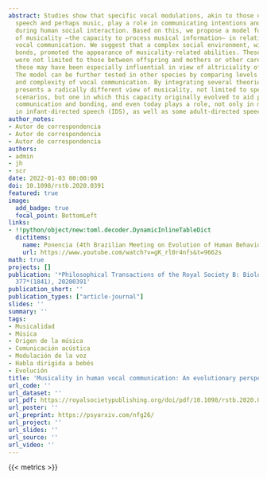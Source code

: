 ```yaml
---
abstract: Studies show that specific vocal modulations, akin to those of infant-directed
  speech and perhaps music, play a role in communicating intentions and mental states
  during human social interaction. Based on this, we propose a model for the evolution
  of musicality –the capacity to process musical information– in relation to human
  vocal communication. We suggest that a complex social environment, with strong social
  bonds, promoted the appearance of musicality-related abilities. These social bonds
  were not limited to those between offspring and mothers or other carers, although
  these may have been especially influential in view of altriciality of human infants.
  The model can be further tested in other species by comparing levels of sociality
  and complexity of vocal communication. By integrating several theories, our model
  presents a radically different view of musicality, not limited to specifically musical
  scenarios, but one in which this capacity originally evolved to aid parent-infant
  communication and bonding, and even today plays a role, not only in music but also
  in infant-directed speech (IDS), as well as some adult-directed speech (ADS) contexts.
author_notes:
- Autor de correspondencia
- Autor de correspondencia
- Autor de correspondencia
authors:
- admin
- jh
- scr
date: 2022-01-03 00:00:00
doi: 10.1098/rstb.2020.0391
featured: true
image:
  add_badge: true
  focal_point: BottomLeft
links:
- !!python/object/new:toml.decoder.DynamicInlineTableDict
  dictitems:
    name: Ponencia (4th Brazilian Meeting on Evolution of Human Behavior)
    url: https://www.youtube.com/watch?v=gK_rl0r4nfs&t=9662s
math: true
projects: []
publication: '*Philosophical Transactions of the Royal Society B: Biological Sciences,
  377*(1841), 20200391'
publication_short: ''
publication_types: ["article-journal"]
slides: ''
summary: ''
tags:
- Musicalidad
- Música
- Origen de la música
- Comunicación acústica
- Modulación de la voz
- Habla dirigida a bebés
- Evolución
title: 'Musicality in human vocal communication: An evolutionary perspective'
url_code: ''
url_dataset: ''
url_pdf: https://royalsocietypublishing.org/doi/pdf/10.1098/rstb.2020.0391
url_poster: ''
url_preprint: https://psyarxiv.com/nfg26/
url_project: ''
url_slides: ''
url_source: ''
url_video: ''
---
```

{{< metrics >}}
